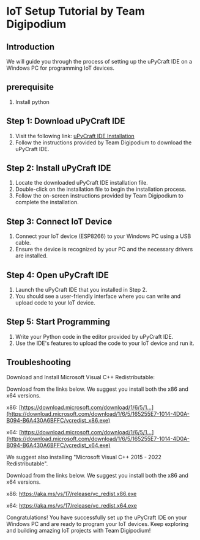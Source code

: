 # IoT Setup Tutorial by Team Digipodium

## Introduction

We will guide you through the process of setting up the uPyCraft IDE on a Windows PC for programming IoT devices.

## prerequisite
1. Install python

## Step 1: Download uPyCraft IDE

1. Visit the following link: [uPyCraft IDE Installation](https://randomnerdtutorials.com/uPyCraftWindows)
2. Follow the instructions provided by Team Digipodium to download the uPyCraft IDE.

## Step 2: Install uPyCraft IDE

1. Locate the downloaded uPyCraft IDE installation file.
2. Double-click on the installation file to begin the installation process.
3. Follow the on-screen instructions provided by Team Digipodium to complete the installation.

## Step 3: Connect IoT Device

1. Connect your IoT device (ESP8266) to your Windows PC using a USB cable.
2. Ensure the device is recognized by your PC and the necessary drivers are installed.

## Step 4: Open uPyCraft IDE

1. Launch the uPyCraft IDE that you installed in Step 2.
2. You should see a user-friendly interface where you can write and upload code to your IoT device.

## Step 5: Start Programming

1. Write your Python code in the editor provided by uPyCraft IDE.
2. Use the IDE's features to upload the code to your IoT device and run it.

##  Troubleshooting
Download and Install Microsoft Visual C++ Redistributable:

Download from the links below. 
We suggest you install both the x86 and x64 versions.

x86: [https://download.microsoft.com/download/1/6/5/1...](https://download.microsoft.com/download/1/6/5/165255E7-1014-4D0A-B094-B6A430A6BFFC/vcredist_x86.exe)

x64: [https://download.microsoft.com/download/1/6/5/1...](https://download.microsoft.com/download/1/6/5/165255E7-1014-4D0A-B094-B6A430A6BFFC/vcredist_x64.exe)

We suggest also installing "Microsoft Visual C++ 2015 - 2022 Redistributable".

Download from the links below. We suggest you install both the x86 and x64 versions.

x86: https://aka.ms/vs/17/release/vc_redist.x86.exe

x64: https://aka.ms/vs/17/release/vc_redist.x64.exe

Congratulations! You have successfully set up the uPyCraft IDE on your Windows PC and are ready to program your IoT devices. Keep exploring and building amazing IoT projects with Team Digipodium!
